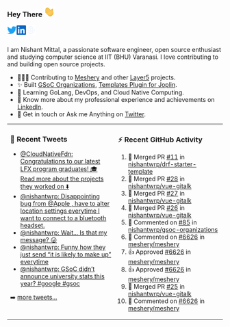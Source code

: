 ### Hey There <img src="./assets/wave.gif" width="25px">
<a href="http://urls.nishantwrp.com/github-to-twitter" target="_blank">
  <img align="left" alt="Nishant's Twitter" width="22px" src="./assets/twitter.svg" />
</a>
<a href="http://urls.nishantwrp.com/github-to-linkedin" target="_blank">
  <img align="left" alt="Nishant's LinkedIn" width="22px" src="./assets/linkedin.svg" />
</a>
<a href="http://urls.nishantwrp.com/github-to-site" target="_blank">
  <img align="left" alt="Nishant's Site" width="22px" src="./assets/globe.svg" />
</a>
<br /><br />

I am Nishant Mittal, a passionate software engineer, open source enthusiast and studying computer science at IIT (BHU) Varanasi. I love contributing to and building open source projects.

- 👨🏽‍💻 Contributing to [Meshery](https://meshery.io/) and other [Layer5](https://layer5.io/) projects.
- ✨ Built [GSoC Organizations](https://www.gsocorganizations.dev/), [Templates Plugin for Joplin](https://github.com/joplin/plugin-templates).
- 🌱 Learning GoLang, DevOps, and Cloud Native Computing.
- 🚀 Know more about my professional experience and achievements on [LinkedIn](http://urls.nishantwrp.com/github-to-linkedin).
- 💬 Get in touch or Ask me Anything on [Twitter](http://urls.nishantwrp.com/github-to-twitter).

<table><tr>
<td valign="top" width="50%">

### 📱 Recent Tweets
<!-- TWITTER:START -->
- [@CloudNativeFdn: Congratulations to our latest LFX program graduates! 🎓 Read more about the projects they worked on ⬇️](https://rss.app/articles/cb4e791f6f6d729c074351566bd3a7c508111d6e3c33bdf4c6cc860e8c9062e1e611ea4f2d899a2db0bd6b7bdf14079b65dc69e7ca1679128a3bc36a83)
- [@nishantwrp: Disappointing bug from @Apple , have to alter location settings everytime I want to connect to a bluetooth headset.](https://rss.app/articles/cb4e791f6f6d729c074351566bd3a7c508111d6e1136a1e9c3ec930d979628d4f61eb1492ac7df6ef3a26e7ddf1d0c9766d76ae0c2177d148b)
- [@nishantwrp: Wait... Is that my message? 😛](https://rss.app/articles/cb4e791f6f6d729c074351566bd3a7c508111d6e1136a1e9c3ec930d979628d4f61eb1492ac7df6ef3a26b74da14099b62dc6de6c516791483)
- [@nishantwrp: Funny how they just send “it is likely to make up” everytime](https://rss.app/articles/cb4e791f6f6d729c074351566bd3a7c508111d6e1136a1e9c3ec930d979628d4f61eb1492ac7df6dfaab6979d8100e9563d06ae1c6117b1483)
- [@nishantwrp: GSoC didn’t announce university stats this year? #google #gsoc](https://rss.app/articles/cb4e791f6f6d729c074351566bd3a7c508111d6e1136a1e9c3ec930d979628d4f61eb1492ac7df6dfaab6874d714099160d26be2c7107a1d83)
<!-- TWITTER:END -->
➡️ [more tweets...](http://urls.nishantwrp.com/github-to-twitter)

</td>
<td valign="top" width="50%">

### ⚡ Recent GitHub Activity
<!--RECENT_ACTIVITY:start-->
1. 🎉 Merged PR [#11](https://github.com/nishantwrp/drf-starter-template/pull/11) in [nishantwrp/drf-starter-template](https://github.com/nishantwrp/drf-starter-template)
2. 🎉 Merged PR [#28](https://github.com/nishantwrp/vue-gitalk/pull/28) in [nishantwrp/vue-gitalk](https://github.com/nishantwrp/vue-gitalk)
3. 🎉 Merged PR [#27](https://github.com/nishantwrp/vue-gitalk/pull/27) in [nishantwrp/vue-gitalk](https://github.com/nishantwrp/vue-gitalk)
4. 🎉 Merged PR [#26](https://github.com/nishantwrp/vue-gitalk/pull/26) in [nishantwrp/vue-gitalk](https://github.com/nishantwrp/vue-gitalk)
5. 💬 Commented on [#85](https://github.com/nishantwrp/gsoc-organizations/issues/85#issuecomment-1343142982) in [nishantwrp/gsoc-organizations](https://github.com/nishantwrp/gsoc-organizations)
6. 💬 Commented on [#6626](https://github.com/meshery/meshery/pull/6626#discussion_r1041920485) in [meshery/meshery](https://github.com/meshery/meshery)
7. 👍 Approved [#6626](https://github.com/meshery/meshery/pull/6626#pullrequestreview-1208003946) in [meshery/meshery](https://github.com/meshery/meshery)
8. 👍 Approved [#6626](https://github.com/meshery/meshery/pull/6626#pullrequestreview-1208003946) in [meshery/meshery](https://github.com/meshery/meshery)
9. 🎉 Merged PR [#25](https://github.com/nishantwrp/vue-gitalk/pull/25) in [nishantwrp/vue-gitalk](https://github.com/nishantwrp/vue-gitalk)
10. 💬 Commented on [#6626](https://github.com/meshery/meshery/pull/6626#discussion_r1040530328) in [meshery/meshery](https://github.com/meshery/meshery)
<!--RECENT_ACTIVITY:end-->

</td>
</tr></table>
